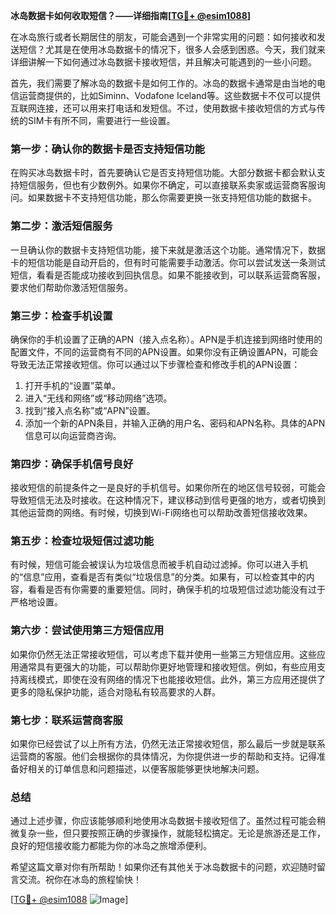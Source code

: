 **冰岛数据卡如何收取短信？——详细指南[[TG💪+ @esim1088](https://t.me/s/esim1088)]**

在冰岛旅行或者长期居住的朋友，可能会遇到一个非常实用的问题：如何接收和发送短信？尤其是在使用冰岛数据卡的情况下，很多人会感到困惑。今天，我们就来详细讲解一下如何通过冰岛数据卡接收短信，并且解决可能遇到的一些小问题。

首先，我们需要了解冰岛的数据卡是如何工作的。冰岛的数据卡通常是由当地的电信运营商提供的，比如Siminn、Vodafone Iceland等。这些数据卡不仅可以提供互联网连接，还可以用来打电话和发短信。不过，使用数据卡接收短信的方式与传统的SIM卡有所不同，需要进行一些设置。

### **第一步：确认你的数据卡是否支持短信功能**

在购买冰岛数据卡时，首先要确认它是否支持短信功能。大部分数据卡都会默认支持短信服务，但也有少数例外。如果你不确定，可以直接联系卖家或运营商客服询问。如果数据卡不支持短信功能，那么你需要更换一张支持短信功能的数据卡。

### **第二步：激活短信服务**

一旦确认你的数据卡支持短信功能，接下来就是激活这个功能。通常情况下，数据卡的短信功能是自动开启的，但有时可能需要手动激活。你可以尝试发送一条测试短信，看看是否能成功接收到回执信息。如果不能接收到，可以联系运营商客服，要求他们帮助你激活短信服务。

### **第三步：检查手机设置**

确保你的手机设置了正确的APN（接入点名称）。APN是手机连接到网络时使用的配置文件，不同的运营商有不同的APN设置。如果你没有正确设置APN，可能会导致无法正常接收短信。你可以通过以下步骤检查和修改手机的APN设置：

1. 打开手机的“设置”菜单。
2. 进入“无线和网络”或“移动网络”选项。
3. 找到“接入点名称”或“APN”设置。
4. 添加一个新的APN条目，并输入正确的用户名、密码和APN名称。具体的APN信息可以向运营商咨询。

### **第四步：确保手机信号良好**

接收短信的前提条件之一是良好的手机信号。如果你所在的地区信号较弱，可能会导致短信无法及时接收。在这种情况下，建议移动到信号更强的地方，或者切换到其他运营商的网络。有时候，切换到Wi-Fi网络也可以帮助改善短信接收效果。

### **第五步：检查垃圾短信过滤功能**

有时候，短信可能会被误认为垃圾信息而被手机自动过滤掉。你可以进入手机的“信息”应用，查看是否有类似“垃圾信息”的分类。如果有，可以检查其中的内容，看看是否有你需要的重要短信。同时，确保手机的垃圾短信过滤功能没有过于严格地设置。

### **第六步：尝试使用第三方短信应用**

如果你仍然无法正常接收短信，可以考虑下载并使用一些第三方短信应用。这些应用通常具有更强大的功能，可以帮助你更好地管理和接收短信。例如，有些应用支持离线模式，即使在没有网络的情况下也能接收短信。此外，第三方应用还提供了更多的隐私保护功能，适合对隐私有较高要求的人群。

### **第七步：联系运营商客服**

如果你已经尝试了以上所有方法，仍然无法正常接收短信，那么最后一步就是联系运营商的客服。他们会根据你的具体情况，为你提供进一步的帮助和支持。记得准备好相关的订单信息和问题描述，以便客服能够更快地解决问题。

### **总结**

通过上述步骤，你应该能够顺利地使用冰岛数据卡接收短信了。虽然过程可能会稍微复杂一些，但只要按照正确的步骤操作，就能轻松搞定。无论是旅游还是工作，良好的短信接收能力都能为你的冰岛之旅增添便利。

希望这篇文章对你有所帮助！如果你还有其他关于冰岛数据卡的问题，欢迎随时留言交流。祝你在冰岛的旅程愉快！

[[TG💪+ @esim1088](https://t.me/s/esim1088) ![Image](https://i.postimg.cc/4NQfJmqS/Snipaste-2025-05-13-00-14-12.png)]
